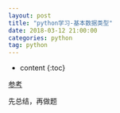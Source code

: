 ```yaml
---
layout: post
title: "python学习-基本数据类型"
date: 2018-03-12 21:00:00   
categories: python
tag: python
---
```

* content
{:toc}

[参考](https://www.runoob.com/python3/python3-data-type.html)

先总结，再做题